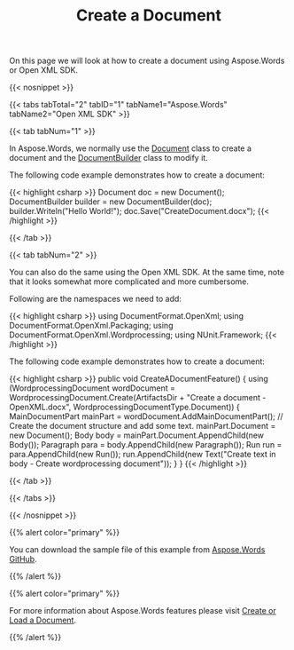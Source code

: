 ﻿---
title: Create a Document
description: "Aspose.Words for .NET allows you to create a Word Processing document easily and fast instead of using Open XML SDK."
type: docs
weight: 10
url: /net/create-a-word-processing-document/
---

On this page we will look at how to create a document using Aspose.Words or Open XML SDK.

{{< nosnippet >}}

{{< tabs tabTotal="2" tabID="1" tabName1="Aspose.Words" tabName2="Open XML SDK" >}}

{{< tab tabNum="1" >}}

In Aspose.Words, we normally use the [Document](https://apireference.aspose.com/words/net/aspose.words/document) class to create a document and the [DocumentBuilder](https://apireference.aspose.com/words/net/aspose.words/documentbuilder) class to modify it.

The following code example demonstrates how to create a document:

{{< highlight csharp >}}
Document doc = new Document();
DocumentBuilder builder = new DocumentBuilder(doc);
builder.Writeln("Hello World!");
doc.Save("CreateDocument.docx");
{{< /highlight >}}

{{< /tab >}}

{{< tab tabNum="2" >}}

You can also do the same using the Open XML SDK. At the same time, note that it looks somewhat more complicated and more cumbersome.

Following are the namespaces we need to add:

{{< highlight csharp >}}
using DocumentFormat.OpenXml;
using DocumentFormat.OpenXml.Packaging;
using DocumentFormat.OpenXml.Wordprocessing;
using NUnit.Framework;
{{< /highlight >}}

The following code example demonstrates how to create a document:

{{< highlight csharp >}}
public void CreateADocumentFeature()
{
	using (WordprocessingDocument wordDocument =
		WordprocessingDocument.Create(ArtifactsDir + "Create a document - OpenXML.docx",
			WordprocessingDocumentType.Document))
	{
		MainDocumentPart mainPart = wordDocument.AddMainDocumentPart();
		// Create the document structure and add some text.
		mainPart.Document = new Document();
		Body body = mainPart.Document.AppendChild(new Body());
		Paragraph para = body.AppendChild(new Paragraph());
		Run run = para.AppendChild(new Run());
		run.AppendChild(new Text("Create text in body - Create wordprocessing document"));
	}
}
{{< /highlight >}}

{{< /tab >}}

{{< /tabs >}}

{{< /nosnippet >}}

{{% alert color="primary" %}}

You can download the sample file of this example from [Aspose.Words GitHub](https://github.com/aspose-words/Aspose.Words-for-.NET/tree/master/Plugins/Aspose.Words%20Vs%20OpenXML%20Words/Aspose.Words%20VS%20OpenXML).

{{% /alert %}}

{{% alert color="primary" %}} 

For more information about Aspose.Words features please visit [Create or Load a Document](/words/net/create-or-load-a-document/).

{{% /alert %}}
